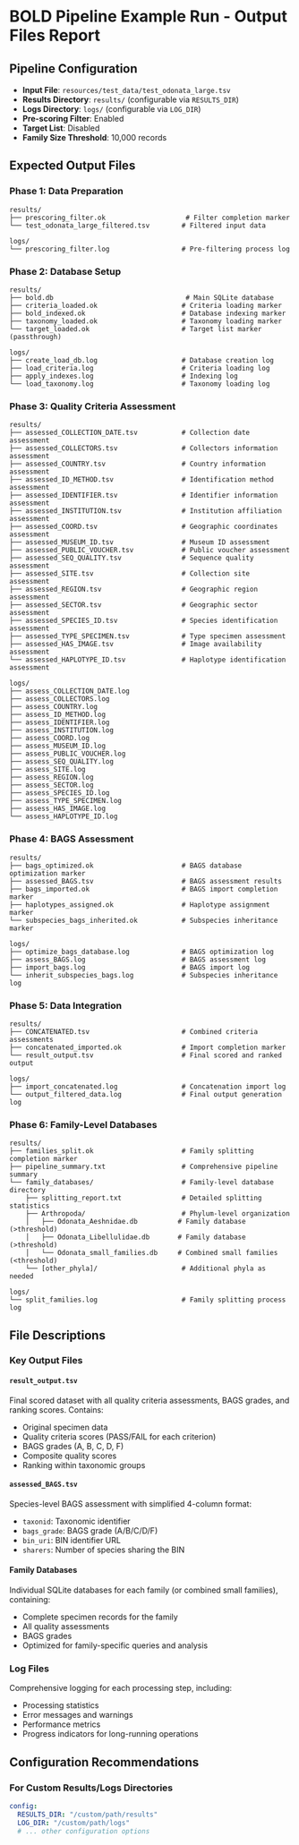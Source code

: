 # BOLD Pipeline Example Run - Output Files Report

## Pipeline Configuration
- **Input File**: `resources/test_data/test_odonata_large.tsv`
- **Results Directory**: `results/` (configurable via `RESULTS_DIR`)
- **Logs Directory**: `logs/` (configurable via `LOG_DIR`)
- **Pre-scoring Filter**: Enabled
- **Target List**: Disabled
- **Family Size Threshold**: 10,000 records

## Expected Output Files

### Phase 1: Data Preparation
```
results/
├── prescoring_filter.ok                    # Filter completion marker
└── test_odonata_large_filtered.tsv        # Filtered input data

logs/
└── prescoring_filter.log                  # Pre-filtering process log
```

### Phase 2: Database Setup
```
results/
├── bold.db                                 # Main SQLite database
├── criteria_loaded.ok                     # Criteria loading marker
├── bold_indexed.ok                        # Database indexing marker
├── taxonomy_loaded.ok                     # Taxonomy loading marker
└── target_loaded.ok                       # Target list marker (passthrough)

logs/
├── create_load_db.log                     # Database creation log
├── load_criteria.log                      # Criteria loading log
├── apply_indexes.log                      # Indexing log
└── load_taxonomy.log                      # Taxonomy loading log
```

### Phase 3: Quality Criteria Assessment
```
results/
├── assessed_COLLECTION_DATE.tsv           # Collection date assessment
├── assessed_COLLECTORS.tsv                # Collectors information assessment
├── assessed_COUNTRY.tsv                   # Country information assessment
├── assessed_ID_METHOD.tsv                 # Identification method assessment
├── assessed_IDENTIFIER.tsv                # Identifier information assessment
├── assessed_INSTITUTION.tsv               # Institution affiliation assessment
├── assessed_COORD.tsv                     # Geographic coordinates assessment
├── assessed_MUSEUM_ID.tsv                 # Museum ID assessment
├── assessed_PUBLIC_VOUCHER.tsv            # Public voucher assessment
├── assessed_SEQ_QUALITY.tsv               # Sequence quality assessment
├── assessed_SITE.tsv                      # Collection site assessment
├── assessed_REGION.tsv                    # Geographic region assessment
├── assessed_SECTOR.tsv                    # Geographic sector assessment
├── assessed_SPECIES_ID.tsv                # Species identification assessment
├── assessed_TYPE_SPECIMEN.tsv             # Type specimen assessment
├── assessed_HAS_IMAGE.tsv                 # Image availability assessment
└── assessed_HAPLOTYPE_ID.tsv              # Haplotype identification assessment

logs/
├── assess_COLLECTION_DATE.log
├── assess_COLLECTORS.log
├── assess_COUNTRY.log
├── assess_ID_METHOD.log
├── assess_IDENTIFIER.log
├── assess_INSTITUTION.log
├── assess_COORD.log
├── assess_MUSEUM_ID.log
├── assess_PUBLIC_VOUCHER.log
├── assess_SEQ_QUALITY.log
├── assess_SITE.log
├── assess_REGION.log
├── assess_SECTOR.log
├── assess_SPECIES_ID.log
├── assess_TYPE_SPECIMEN.log
├── assess_HAS_IMAGE.log
└── assess_HAPLOTYPE_ID.log
```

### Phase 4: BAGS Assessment
```
results/
├── bags_optimized.ok                      # BAGS database optimization marker
├── assessed_BAGS.tsv                      # BAGS assessment results
├── bags_imported.ok                       # BAGS import completion marker
├── haplotypes_assigned.ok                 # Haplotype assignment marker
└── subspecies_bags_inherited.ok           # Subspecies inheritance marker

logs/
├── optimize_bags_database.log             # BAGS optimization log
├── assess_BAGS.log                        # BAGS assessment log
├── import_bags.log                        # BAGS import log
└── inherit_subspecies_bags.log            # Subspecies inheritance log
```

### Phase 5: Data Integration
```
results/
├── CONCATENATED.tsv                       # Combined criteria assessments
├── concatenated_imported.ok               # Import completion marker
└── result_output.tsv                      # Final scored and ranked output

logs/
├── import_concatenated.log                # Concatenation import log
└── output_filtered_data.log               # Final output generation log
```

### Phase 6: Family-Level Databases
```
results/
├── families_split.ok                      # Family splitting completion marker
├── pipeline_summary.txt                   # Comprehensive pipeline summary
└── family_databases/                      # Family-level database directory
    ├── splitting_report.txt               # Detailed splitting statistics
    ├── Arthropoda/                        # Phylum-level organization
    │   ├── Odonata_Aeshnidae.db          # Family database (>threshold)
    │   ├── Odonata_Libellulidae.db       # Family database (>threshold)
    │   └── Odonata_small_families.db     # Combined small families (<threshold)
    └── [other_phyla]/                     # Additional phyla as needed

logs/
└── split_families.log                     # Family splitting process log
```

## File Descriptions

### Key Output Files

#### `result_output.tsv`
Final scored dataset with all quality criteria assessments, BAGS grades, and ranking scores. Contains:
- Original specimen data
- Quality criteria scores (PASS/FAIL for each criterion)
- BAGS grades (A, B, C, D, F)
- Composite quality scores
- Ranking within taxonomic groups

#### `assessed_BAGS.tsv`
Species-level BAGS assessment with simplified 4-column format:
- `taxonid`: Taxonomic identifier
- `bags_grade`: BAGS grade (A/B/C/D/F)
- `bin_uri`: BIN identifier URL
- `sharers`: Number of species sharing the BIN

#### Family Databases
Individual SQLite databases for each family (or combined small families), containing:
- Complete specimen records for the family
- All quality assessments
- BAGS grades
- Optimized for family-specific queries and analysis

### Log Files
Comprehensive logging for each processing step, including:
- Processing statistics
- Error messages and warnings
- Performance metrics
- Progress indicators for long-running operations

## Configuration Recommendations

### For Custom Results/Logs Directories
```yaml
config:
  RESULTS_DIR: "/custom/path/results"
  LOG_DIR: "/custom/path/logs"
  # ... other configuration options
```

